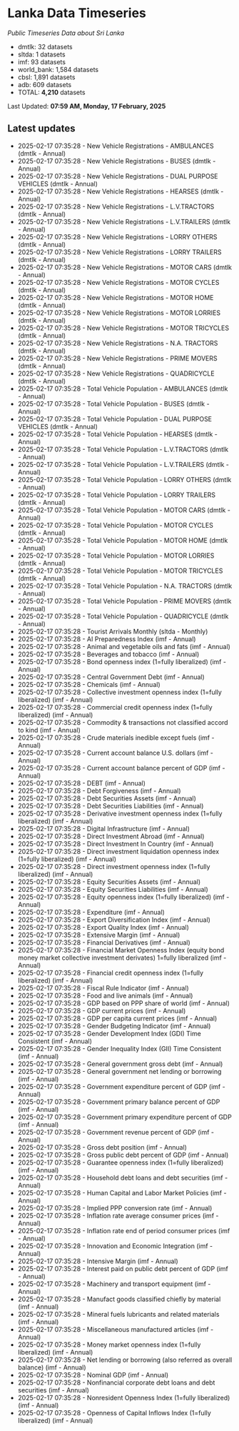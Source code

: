 # Lanka Data Timeseries
*Public Timeseries Data about Sri Lanka*

* dmtlk: 32 datasets
* sltda: 1 datasets
* imf: 93 datasets
* world_bank: 1,584 datasets
* cbsl: 1,891 datasets
* adb: 609 datasets
* TOTAL: **4,210** datasets

Last Updated: **07:59 AM, Monday, 17 February, 2025**

## Latest updates

* 2025-02-17 07:35:28 - New Vehicle Registrations - AMBULANCES (dmtlk - Annual)
* 2025-02-17 07:35:28 - New Vehicle Registrations - BUSES (dmtlk - Annual)
* 2025-02-17 07:35:28 - New Vehicle Registrations - DUAL PURPOSE VEHICLES (dmtlk - Annual)
* 2025-02-17 07:35:28 - New Vehicle Registrations - HEARSES (dmtlk - Annual)
* 2025-02-17 07:35:28 - New Vehicle Registrations - L.V.TRACTORS (dmtlk - Annual)
* 2025-02-17 07:35:28 - New Vehicle Registrations - L.V.TRAILERS (dmtlk - Annual)
* 2025-02-17 07:35:28 - New Vehicle Registrations - LORRY OTHERS (dmtlk - Annual)
* 2025-02-17 07:35:28 - New Vehicle Registrations - LORRY TRAILERS (dmtlk - Annual)
* 2025-02-17 07:35:28 - New Vehicle Registrations - MOTOR CARS (dmtlk - Annual)
* 2025-02-17 07:35:28 - New Vehicle Registrations - MOTOR CYCLES (dmtlk - Annual)
* 2025-02-17 07:35:28 - New Vehicle Registrations - MOTOR HOME (dmtlk - Annual)
* 2025-02-17 07:35:28 - New Vehicle Registrations - MOTOR LORRIES (dmtlk - Annual)
* 2025-02-17 07:35:28 - New Vehicle Registrations - MOTOR TRICYCLES (dmtlk - Annual)
* 2025-02-17 07:35:28 - New Vehicle Registrations - N.A. TRACTORS (dmtlk - Annual)
* 2025-02-17 07:35:28 - New Vehicle Registrations - PRIME MOVERS (dmtlk - Annual)
* 2025-02-17 07:35:28 - New Vehicle Registrations - QUADRICYCLE (dmtlk - Annual)
* 2025-02-17 07:35:28 - Total Vehicle Population - AMBULANCES (dmtlk - Annual)
* 2025-02-17 07:35:28 - Total Vehicle Population - BUSES (dmtlk - Annual)
* 2025-02-17 07:35:28 - Total Vehicle Population - DUAL PURPOSE VEHICLES (dmtlk - Annual)
* 2025-02-17 07:35:28 - Total Vehicle Population - HEARSES (dmtlk - Annual)
* 2025-02-17 07:35:28 - Total Vehicle Population - L.V.TRACTORS (dmtlk - Annual)
* 2025-02-17 07:35:28 - Total Vehicle Population - L.V.TRAILERS (dmtlk - Annual)
* 2025-02-17 07:35:28 - Total Vehicle Population - LORRY OTHERS (dmtlk - Annual)
* 2025-02-17 07:35:28 - Total Vehicle Population - LORRY TRAILERS (dmtlk - Annual)
* 2025-02-17 07:35:28 - Total Vehicle Population - MOTOR CARS (dmtlk - Annual)
* 2025-02-17 07:35:28 - Total Vehicle Population - MOTOR CYCLES (dmtlk - Annual)
* 2025-02-17 07:35:28 - Total Vehicle Population - MOTOR HOME (dmtlk - Annual)
* 2025-02-17 07:35:28 - Total Vehicle Population - MOTOR LORRIES (dmtlk - Annual)
* 2025-02-17 07:35:28 - Total Vehicle Population - MOTOR TRICYCLES (dmtlk - Annual)
* 2025-02-17 07:35:28 - Total Vehicle Population - N.A. TRACTORS (dmtlk - Annual)
* 2025-02-17 07:35:28 - Total Vehicle Population - PRIME MOVERS (dmtlk - Annual)
* 2025-02-17 07:35:28 - Total Vehicle Population - QUADRICYCLE (dmtlk - Annual)
* 2025-02-17 07:35:28 - Tourist Arrivals Monthly (sltda - Monthly)
* 2025-02-17 07:35:28 - AI Preparedness Index (imf - Annual)
* 2025-02-17 07:35:28 - Animal and vegetable oils and fats (imf - Annual)
* 2025-02-17 07:35:28 - Beverages and tobacco (imf - Annual)
* 2025-02-17 07:35:28 - Bond openness index (1=fully liberalized) (imf - Annual)
* 2025-02-17 07:35:28 - Central Government Debt (imf - Annual)
* 2025-02-17 07:35:28 - Chemicals (imf - Annual)
* 2025-02-17 07:35:28 - Collective investment openness index (1=fully liberalized) (imf - Annual)
* 2025-02-17 07:35:28 - Commercial credit openness index (1=fully liberalized) (imf - Annual)
* 2025-02-17 07:35:28 - Commodity & transactions not classified accord to kind (imf - Annual)
* 2025-02-17 07:35:28 - Crude materials inedible except fuels (imf - Annual)
* 2025-02-17 07:35:28 - Current account balance U.S. dollars (imf - Annual)
* 2025-02-17 07:35:28 - Current account balance percent of GDP (imf - Annual)
* 2025-02-17 07:35:28 - DEBT (imf - Annual)
* 2025-02-17 07:35:28 - Debt Forgiveness (imf - Annual)
* 2025-02-17 07:35:28 - Debt Securities Assets (imf - Annual)
* 2025-02-17 07:35:28 - Debt Securities Liabilities (imf - Annual)
* 2025-02-17 07:35:28 - Derivative investment openness index (1=fully liberalized) (imf - Annual)
* 2025-02-17 07:35:28 - Digital Infrastructure (imf - Annual)
* 2025-02-17 07:35:28 - Direct Investment Abroad (imf - Annual)
* 2025-02-17 07:35:28 - Direct Investment In Country (imf - Annual)
* 2025-02-17 07:35:28 - Direct investment liquidation openness index (1=fully liberalized) (imf - Annual)
* 2025-02-17 07:35:28 - Direct investment openness index (1=fully liberalized) (imf - Annual)
* 2025-02-17 07:35:28 - Equity Securities Assets (imf - Annual)
* 2025-02-17 07:35:28 - Equity Securities Liabilities (imf - Annual)
* 2025-02-17 07:35:28 - Equity openness index (1=fully liberalized) (imf - Annual)
* 2025-02-17 07:35:28 - Expenditure (imf - Annual)
* 2025-02-17 07:35:28 - Export Diversification Index (imf - Annual)
* 2025-02-17 07:35:28 - Export Quality Index (imf - Annual)
* 2025-02-17 07:35:28 - Extensive Margin (imf - Annual)
* 2025-02-17 07:35:28 - Financial Derivatives (imf - Annual)
* 2025-02-17 07:35:28 - Financial Market Openness Index (equity bond money market collective investment derivates) 1=fully liberalized (imf - Annual)
* 2025-02-17 07:35:28 - Financial credit openness index (1=fully liberalized) (imf - Annual)
* 2025-02-17 07:35:28 - Fiscal Rule Indicator (imf - Annual)
* 2025-02-17 07:35:28 - Food and live animals (imf - Annual)
* 2025-02-17 07:35:28 - GDP based on PPP share of world (imf - Annual)
* 2025-02-17 07:35:28 - GDP current prices (imf - Annual)
* 2025-02-17 07:35:28 - GDP per capita current prices (imf - Annual)
* 2025-02-17 07:35:28 - Gender Budgeting Indicator (imf - Annual)
* 2025-02-17 07:35:28 - Gender Development Index (GDI) Time Consistent (imf - Annual)
* 2025-02-17 07:35:28 - Gender Inequality Index (GII) Time Consistent (imf - Annual)
* 2025-02-17 07:35:28 - General government gross debt (imf - Annual)
* 2025-02-17 07:35:28 - General government net lending or borrowing (imf - Annual)
* 2025-02-17 07:35:28 - Government expenditure percent of GDP (imf - Annual)
* 2025-02-17 07:35:28 - Government primary balance percent of GDP (imf - Annual)
* 2025-02-17 07:35:28 - Government primary expenditure percent of GDP (imf - Annual)
* 2025-02-17 07:35:28 - Government revenue percent of GDP (imf - Annual)
* 2025-02-17 07:35:28 - Gross debt position (imf - Annual)
* 2025-02-17 07:35:28 - Gross public debt percent of GDP (imf - Annual)
* 2025-02-17 07:35:28 - Guarantee openness index (1=fully liberalized) (imf - Annual)
* 2025-02-17 07:35:28 - Household debt loans and debt securities (imf - Annual)
* 2025-02-17 07:35:28 - Human Capital and Labor Market Policies (imf - Annual)
* 2025-02-17 07:35:28 - Implied PPP conversion rate (imf - Annual)
* 2025-02-17 07:35:28 - Inflation rate average consumer prices (imf - Annual)
* 2025-02-17 07:35:28 - Inflation rate end of period consumer prices (imf - Annual)
* 2025-02-17 07:35:28 - Innovation and Economic Integration (imf - Annual)
* 2025-02-17 07:35:28 - Intensive Margin (imf - Annual)
* 2025-02-17 07:35:28 - Interest paid on public debt percent of GDP (imf - Annual)
* 2025-02-17 07:35:28 - Machinery and transport equipment (imf - Annual)
* 2025-02-17 07:35:28 - Manufact goods classified chiefly by material (imf - Annual)
* 2025-02-17 07:35:28 - Mineral fuels lubricants and related materials (imf - Annual)
* 2025-02-17 07:35:28 - Miscellaneous manufactured articles (imf - Annual)
* 2025-02-17 07:35:28 - Money market openness index (1=fully liberalized) (imf - Annual)
* 2025-02-17 07:35:28 - Net lending or borrowing (also referred as overall balance) (imf - Annual)
* 2025-02-17 07:35:28 - Nominal GDP (imf - Annual)
* 2025-02-17 07:35:28 - Nonfinancial corporate debt loans and debt securities (imf - Annual)
* 2025-02-17 07:35:28 - Nonresident Openness Index (1=fully liberalized) (imf - Annual)
* 2025-02-17 07:35:28 - Openness of Capital Inflows Index (1=fully liberalized) (imf - Annual)